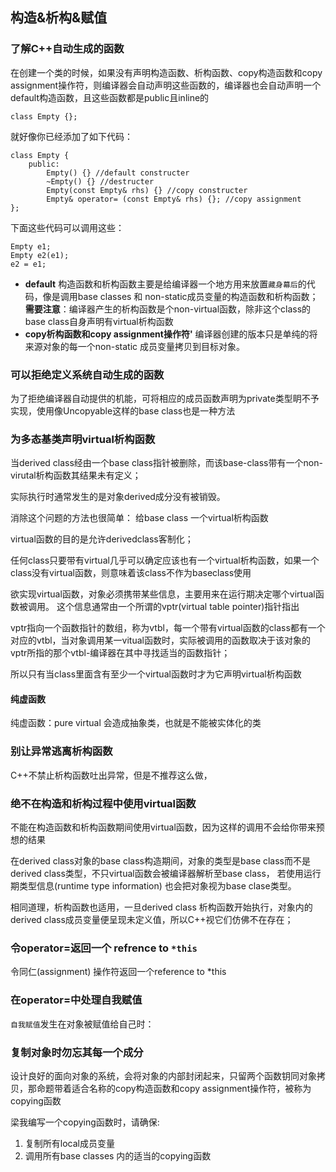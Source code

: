 ## 构造&析构&赋值

### 了解C++自动生成的函数

在创建一个类的时候，如果没有声明构造函数、析构函数、copy构造函数和copy assignment操作符，则编译器会自动声明这些函数的，编译器也会自动声明一个default构造函数，且这些函数都是public且inline的

```
class Empty {};
```

就好像你已经添加了如下代码：

```
class Empty {
	public:
		Empty() {} //default constructer
		~Empty() {} //destructer
		Empty(const Empty& rhs) {} //copy constructer
		Empty& operator= (const Empty& rhs) {}; //copy assignment
};
```

下面这些代码可以调用这些：

```
Empty e1;
Empty e2(e1);
e2 = e1;
```

* **default** 构造函数和析构函数主要是给编译器一个地方用来放置`藏身幕后`的代码，像是调用base classes 和 non-static成员变量的构造函数和析构函数；**需要注意**：编译器产生的析构函数是个non-virtual函数，除非这个class的base class自身声明有virtual析构函数
* **copy析构函数和copy assignment操作符'** 编译器创建的版本只是单纯的将来源对象的每一个non-static 成员变量拷贝到目标对象。


###  可以拒绝定义系统自动生成的函数

为了拒绝编译器自动提供的机能，可将相应的成员函数声明为private类型眀不予实现，使用像Uncopyable这样的base class也是一种方法

###  为多态基类声明virtual析构函数

当derived class经由一个base class指针被删除，而该base-class带有一个non-virutal析构函数其结果未有定义；

实际执行时通常发生的是对象derived成分没有被销毁。

消除这个问题的方法也很简单：
给base class 一个virtual析构函数

virtual函数的目的是允许derivedclass客制化；

任何class只要带有virtual几乎可以确定应该也有一个virtual析构函数，如果一个class没有virtual函数，则意味着该class不作为baseclass使用


欲实现virtual函数，对象必须携带某些信息，主要用来在运行期决定哪个virtual函数被调用。
这个信息通常由一个所谓的vptr(virtual table pointer)指针指出

vptr指向一个函数指针的数组，称为vtbl，每一个带有virtual函数的class都有一个对应的vtbl，当对象调用某一vitual函数时，实际被调用的函数取决于该对象的vptr所指的那个vtbl-编译器在其中寻找适当的函数指针；

所以只有当class里面含有至少一个virtual函数时才为它声明virtual析构函数

#### 纯虚函数

纯虚函数：pure virtual 会造成抽象类，也就是不能被实体化的类


### 别让异常逃离析构函数

C++不禁止析构函数吐出异常，但是不推荐这么做，


### 绝不在构造和析构过程中使用virtual函数

不能在构造函数和析构函数期间使用virtual函数，因为这样的调用不会给你带来预想的结果

在derived class对象的base class构造期间，对象的类型是base class而不是derived class类型，不只virtual函数会被编译器解析至base class， 若使用运行期类型信息(runtime type information) 也会把对象视为base clase类型。


相同道理，析构函数也适用，一旦derived class 析构函数开始执行，对象内的derived class成员变量便呈现未定义值，所以C++视它们仿佛不在存在；

### 令operator=返回一个 __refrence to `*this`__

令同仁(assignment) 操作符返回一个reference to *this

### 在operator=中处理自我赋值

`自我赋值`发生在对象被赋值给自己时：

### 复制对象时勿忘其每一个成分

设计良好的面向对象的系统，会将对象的内部封闭起来，只留两个函数钥同对象拷贝，那命题带着适合名称的copy构造函数和copy assignment操作符，被称为copying函数

梁我编写一个copying函数时，请确保:

1.	复制所有local成员变量
2. 调用所有base classes 内的适当的copying函数

